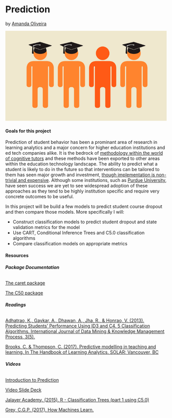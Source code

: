 # Prediction
by [Amanda Oliveira](https://www.linkedin.com/in/amanda-guedes-de-oliveira-0776366a/)

<center>

![](./data/pics/prediction.jpg)

</center>

#### **Goals for this project**

Prediction of student behavior has been a prominant area of research in learning analytics and a major concern for higher education institutions and ed tech companies alike. It is the bedrock of [methodology within the world of cognitive tutors](https://solaresearch.org/hla-17/hla17-chapter5/) and these methods have been exported to other areas within the education technology landscape. The ability to predict what a student is likely to do in the future so that interventions can be tailored to them has seen major growth and investment, [though implementation is non-trivial and expensive](https://www.newamerica.org/education-policy/policy-papers/promise-and-peril-predictive-analytics-higher-education/). Although some institutions, such as [Purdue University](https://www.itap.purdue.edu/learning/tools/forecast.html), have seen success we are yet to see widespread adoption of these approaches as they tend to be highly institution specific and require very concrete outcomes to be useful. 

In this project will be build a few models to predict student course dropout and then compare those models. More specifically I will:

* Construct classification models to predict student dropout and state validation metrics for the model
* Use CART, Conditional Inference Trees and C5.0 classification algorithms
* Compare classification models on appropriate metrics


#### **Resources**

###### **Package Documentation**

[The caret package](https://topepo.github.io/caret/train-models-by-tag.html)

[The C50 package](https://topepo.github.io/C5.0/)

###### **Readings**

[Adhatrao, K., Gaykar, A., Dhawan, A., Jha, R., & Honrao, V. (2013). Predicting Students’ Performance Using ID3 and C4. 5 Classification Algorithms. International Journal of Data Mining & Knowledge Management Process, 3(5).](https://arxiv.org/ftp/arxiv/papers/1310/1310.2071.pdf)

[Brooks, C. & Thompson, C. (2017). Predictive modelling in teaching and learning. In The Handbook of Learning Analytics. SOLAR: Vancouver, BC](https://solaresearch.org/hla-17/hla17-chapter5/)

###### **Videos**

[Introduction to Prediction](https://youtu.be/BqQR9n-Bolw)

[Video Slide Deck](https://github.com/la-process-and-theory/prediction/blob/master/prediction-slides.pdf)

[Jalayer Academy. (2015). R - Classification Trees (part 1 using C5.0)](https://www.youtube.com/watch?v=5NquIfQxpxk)

[Grey, C.G.P. (2017). How Machines Learn.](https://www.youtube.com/watch?v=R9OHn5ZF4Uo)










